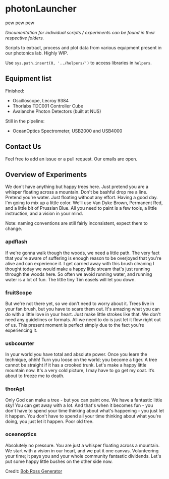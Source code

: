 # photonLauncher

pew pew pew

*Documentation for individual scripts / experiments can be found in their respective folders.*

Scripts to extract, process and plot data from various equipment present in our photonics lab. Highly WIP.

Use ```sys.path.insert(0, '../helpers/')``` to access libraries in ```helpers```.

## Equipment list

Finished:
- Oscilloscope, Lecroy 9384
- Thorlabs TDC001 Controller Cube
- Avalanche Photon Detectors (built at NUS)

Still in the pipeline:
- OceanOptics Spectrometer, USB2000 and USB4000

## Contact Us

Feel free to add an issue or a pull request. Our emails are open.

## Overview of Experiments

We don't have anything but happy trees here. Just pretend you are a whisper floating across a mountain. Don't be bashful drop me a line. Pretend you're water. Just floating without any effort. Having a good day. I'm going to mix up a little color. We’ll use Van Dyke Brown, Permanent Red, and a little bit of Prussian Blue. All you need to paint is a few tools, a little instruction, and a vision in your mind.

Note: naming conventions are still fairly inconsistent, expect them to change.

### apdflash

If we're gonna walk though the woods, we need a little path. The very fact that you're aware of suffering is enough reason to be overjoyed that you're alive and can experience it. I get carried away with this brush cleaning I thought today we would make a happy little stream that's just running through the woods here. So often we avoid running water, and running water is a lot of fun. The little tiny Tim easels will let you down.

### fruitScope

But we're not there yet, so we don't need to worry about it. Trees live in your fan brush, but you have to scare them out. It's amazing what you can do with a little love in your heart. Just make little strokes like that. We don't need any guidelines or formats. All we need to do is just let it flow right out of us. This present moment is perfect simply due to the fact you're experiencing it.

### usbcounter

In your world you have total and absolute power. Once you learn the technique, ohhh! Turn you loose on the world; you become a tiger. A tree cannot be straight if it has a crooked trunk. Let's make a happy little mountain now. It's a very cold picture, I may have to go get my coat. It’s about to freeze me to death.

### thorApt

Only God can make a tree - but you can paint one. We have a fantastic little sky! You can get away with a lot. And that's when it becomes fun - you don't have to spend your time thinking about what's happening - you just let it happen. You don't have to spend all your time thinking about what you're doing, you just let it happen. Poor old tree.

### oceanoptics

Absolutely no pressure. You are just a whisper floating across a mountain. We start with a vision in our heart, and we put it one canvas. Volunteering your time; it pays you and your whole community fantastic dividends. Let's put some happy little bushes on the other side now.

Credit: [Bob Ross Generator](http://www.bobrosslipsum.com/)
